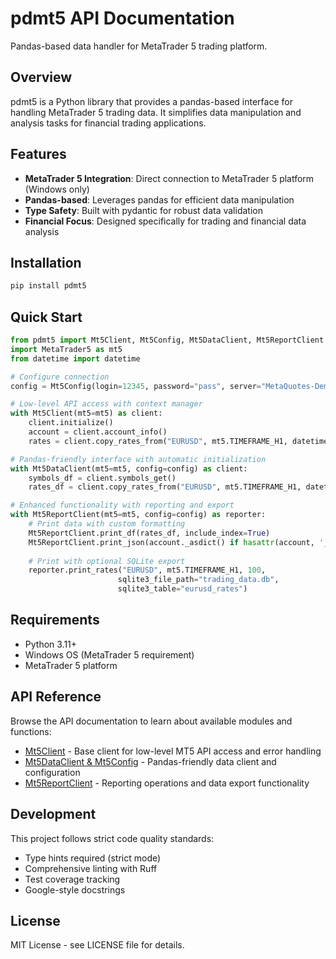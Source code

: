 # pdmt5 API Documentation

Pandas-based data handler for MetaTrader 5 trading platform.

## Overview

pdmt5 is a Python library that provides a pandas-based interface for handling MetaTrader 5 trading data. It simplifies data manipulation and analysis tasks for financial trading applications.

## Features

- **MetaTrader 5 Integration**: Direct connection to MetaTrader 5 platform (Windows only)
- **Pandas-based**: Leverages pandas for efficient data manipulation
- **Type Safety**: Built with pydantic for robust data validation
- **Financial Focus**: Designed specifically for trading and financial data analysis

## Installation

```bash
pip install pdmt5
```

## Quick Start

```python
from pdmt5 import Mt5Client, Mt5Config, Mt5DataClient, Mt5ReportClient
import MetaTrader5 as mt5
from datetime import datetime

# Configure connection
config = Mt5Config(login=12345, password="pass", server="MetaQuotes-Demo")

# Low-level API access with context manager
with Mt5Client(mt5=mt5) as client:
    client.initialize()
    account = client.account_info()
    rates = client.copy_rates_from("EURUSD", mt5.TIMEFRAME_H1, datetime.now(), 100)

# Pandas-friendly interface with automatic initialization
with Mt5DataClient(mt5=mt5, config=config) as client:
    symbols_df = client.symbols_get()
    rates_df = client.copy_rates_from("EURUSD", mt5.TIMEFRAME_H1, datetime.now(), 100)

# Enhanced functionality with reporting and export
with Mt5ReportClient(mt5=mt5, config=config) as reporter:
    # Print data with custom formatting
    Mt5ReportClient.print_df(rates_df, include_index=True)
    Mt5ReportClient.print_json(account._asdict() if hasattr(account, '_asdict') else account)
    
    # Print with optional SQLite export
    reporter.print_rates("EURUSD", mt5.TIMEFRAME_H1, 100, 
                        sqlite3_file_path="trading_data.db", 
                        sqlite3_table="eurusd_rates")
```

## Requirements

- Python 3.11+
- Windows OS (MetaTrader 5 requirement)
- MetaTrader 5 platform

## API Reference

Browse the API documentation to learn about available modules and functions:

- [Mt5Client](api/mt5.md) - Base client for low-level MT5 API access and error handling
- [Mt5DataClient & Mt5Config](api/dataframe.md) - Pandas-friendly data client and configuration
- [Mt5ReportClient](api/report.md) - Reporting operations and data export functionality

## Development

This project follows strict code quality standards:

- Type hints required (strict mode)
- Comprehensive linting with Ruff
- Test coverage tracking
- Google-style docstrings

## License

MIT License - see LICENSE file for details.